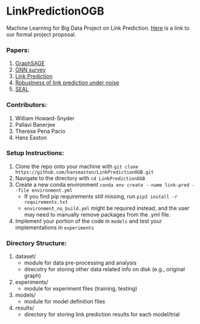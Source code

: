 # LinkPredictionOGB
Machine Learning for Big Data Project on Link Prediction. [Here](project_proposal.pdf) is a link to our formal project proposal.


### Papers:
1. [GraphSAGE](https://arxiv.org/pdf/1706.02216.pdf)
2. [GNN survey](https://arxiv.org/pdf/1901.00596.pdf)
3. [Link Prediction](http://www.eecs.harvard.edu/~michaelm/CS222/linkpred.pdf)
4. [Robustness of link prediction under noise](https://www.nature.com/articles/srep18881)
5. [SEAL](https://proceedings.neurips.cc/paper/2018/file/53f0d7c537d99b3824f0f99d62ea2428-Paper.pdf)

### Contributors:
1. William Howard-Snyder
2. Pallavi Banerjee
3. Therese Pena Pacio
4. Hans Easton

### Setup Instructions:
1. Clone the repo onto your machine with `git clone https://github.com/hanseaston/LinkPredictionOGB.git`
2. Navigate to the directory with `cd LinkPredictionOGB`
3. Create a new conda environment `conda env create --name link-pred --file environment.yml`
    - If you find pip requirements still missing, run `pip3 install -r requirements.txt`
    - `environment_no_build.yml` might be required instead, and the user may need to manually remove packages from the .yml file.
4. Implement your portion of the code in `models` and test your implementations in `experiments`


### Directory Structure:
1. dataset/
    - module for data pre-processing and analysis
    - direcotry for storing other data related info on disk (e.g., original graph)
2. experiments/
    - module for experiment files (training, testing)
3. models/
    - module for model definition files
4. results/
    - directory for storing link prediction results for each model/trial
